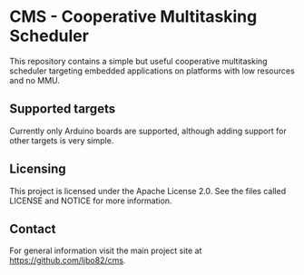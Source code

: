 # CMS - Cooperative Multitasking Scheduler

This repository contains a simple but useful cooperative multitasking scheduler targeting embedded applications on platforms with low resources and no MMU.

## Supported targets

Currently only Arduino boards are supported, although adding support for other targets is very simple.

## Licensing

This project is licensed under the Apache License 2.0. See the files called LICENSE and NOTICE for more information.

## Contact

For general information visit the main project site at https://github.com/ljbo82/cms.
